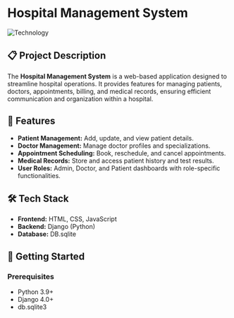 # Hospital Management System

![Technology](https://img.shields.io/badge/Built%20with-Python%20%7C%20Django-green)

## 📋 Project Description

The **Hospital Management System** is a web-based application designed to streamline hospital operations. It provides features for managing patients, doctors, appointments, billing, and medical records, ensuring efficient communication and organization within a hospital.

## 🎯 Features

- **Patient Management:** Add, update, and view patient details.
- **Doctor Management:** Manage doctor profiles and specializations.
- **Appointment Scheduling:** Book, reschedule, and cancel appointments.
- **Medical Records:** Store and access patient history and test results.
- **User Roles:** Admin, Doctor, and Patient dashboards with role-specific functionalities.

## 🛠️ Tech Stack

- **Frontend:** HTML, CSS, JavaScript
- **Backend:** Django (Python)
- **Database:** DB.sqlite

## 🚀 Getting Started

### Prerequisites
- Python 3.9+
- Django 4.0+
- db.sqlite3
